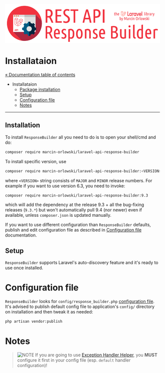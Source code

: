 ![REST API Response Builder for Laravel](../artwork/laravel-api-response-builder-logo.png)

# Installataion #

[« Documentation table of contents](README.md)

* Installataion
  * [Package installation](#installation)
  * [Setup](#setup)
  * [Configuration file](#configuration-file)
  * [Notes](#notes)

---

## Installation ##

To install `ResponseBuilder` all you need to do is to open your shell/cmd and do:

```bash
composer require marcin-orlowski/laravel-api-response-builder
```

To install specific version, use

```bash
composer require marcin-orlowski/laravel-api-response-builder:<VERSION>
```

where `<VERSION>` string consists of `MAJOR` and `MINOR` release numbers.
For example if you want to use version 6.3, you need to invoke:

```bash
composer require marcin-orlowski/laravel-api-response-builder:9.3
```

which will add the dependency at the release 9.3 + all the bug-fixing releases (`9.3.*`) but won't
automatically pull 9.4 (nor newer) even if available, unless `composer.json` is updated manually.

If you want to use different configuration than `ResponseBuilder` defaults, publish and edit
configuration file as described in [Configuration file](config.md) documentation.

## Setup ##

`ResponseBuilder` supports Laravel's auto-discovery feature and it's ready to use once installed.

# Configuration file #

`ResponseBuilder` looks for
`config/response_builder.php` [configuration file](../config/response_builder.php).
It's advised to publish default config file to application's `config/` directory on installation
and then tweak it as needed:

```bash
php artisan vendor:publish
```

# Notes #

> ![NOTE](img/notes.png) If you are going to use [Exception Handler Helper](exceptions.md), you
> **MUST** configure it first in your config file (esp. `default` handler configuration)!
